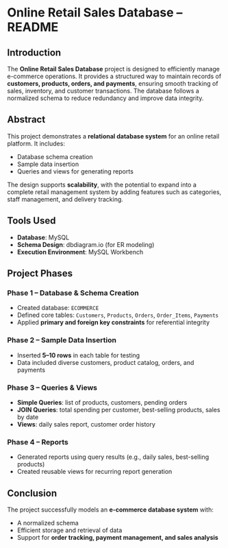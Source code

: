 # Online Retail Sales Database – README

##  Introduction

The **Online Retail Sales Database** project is designed to efficiently manage e-commerce operations. It provides a structured way to maintain records of **customers, products, orders, and payments**, ensuring smooth tracking of sales, inventory, and customer transactions. The database follows a normalized schema to reduce redundancy and improve data integrity.


## Abstract

This project demonstrates a **relational database system** for an online retail platform.
It includes:

* Database schema creation
* Sample data insertion
* Queries and views for generating reports

The design supports **scalability**, with the potential to expand into a complete retail management system by adding features such as categories, staff management, and delivery tracking.

##  Tools Used

* **Database**: MySQL
* **Schema Design**: dbdiagram.io (for ER modeling)
* **Execution Environment**: MySQL Workbench

## Project Phases

### **Phase 1 – Database & Schema Creation**

* Created database: `ECOMMERCE`
* Defined core tables: `Customers`, `Products`, `Orders`, `Order_Items`, `Payments`
* Applied **primary and foreign key constraints** for referential integrity

### **Phase 2 – Sample Data Insertion**

* Inserted **5–10 rows** in each table for testing
* Data included diverse customers, product catalog, orders, and payments

### **Phase 3 – Queries & Views**

* **Simple Queries**: list of products, customers, pending orders
* **JOIN Queries**: total spending per customer, best-selling products, sales by date
* **Views**: daily sales report, customer order history

### **Phase 4 – Reports**

* Generated reports using query results (e.g., daily sales, best-selling products)
* Created reusable views for recurring report generation


## Conclusion

The project successfully models an **e-commerce database system** with:

* A normalized schema
* Efficient storage and retrieval of data
* Support for **order tracking, payment management, and sales analysis**
